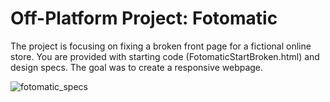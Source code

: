 # Off-Platform Project: Fotomatic

The project is focusing on fixing a broken front page for a fictional online store. You are provided with starting code (FotomaticStartBroken.html) and design specs. The goal was to create a responsive webpage.

![fotomatic_specs](https://github.com/zuzOup/CodeCademy-projects/assets/118570879/2ba78d01-68ff-4ab2-96a1-e3736efdea6e)
